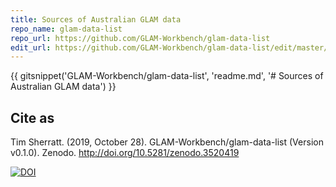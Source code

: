 ```yaml
---
title: Sources of Australian GLAM data
repo_name: glam-data-list
repo_url: https://github.com/GLAM-Workbench/glam-data-list
edit_url: https://github.com/GLAM-Workbench/glam-data-list/edit/master/readme.md
---
```


{{ gitsnippet('GLAM-Workbench/glam-data-list', 'readme.md', '# Sources of Australian GLAM data') }}

## Cite as

Tim Sherratt. (2019, October 28). GLAM-Workbench/glam-data-list (Version v0.1.0). Zenodo. <http://doi.org/10.5281/zenodo.3520419>

[![DOI](https://zenodo.org/badge/195511088.svg)](https://zenodo.org/badge/latestdoi/195511088)
